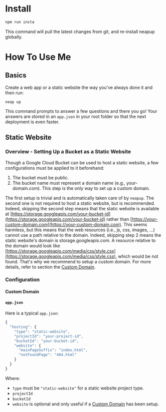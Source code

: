 # Install

```js
npm run insta
```

This command will pull the latest changes from git, and re-install neapup globally. 

# How To Use Me
## Basics

Create a web app or a static website the way you've always done it and then run:

```
neap up
```

This command prompts to answer a few questions and there you go! Your answers are stored in an `app.json` in your root folder so that the next deployment is even faster. 

## Static Website
### Overview - Setting Up a Bucket as a Static Website

Though a Google Cloud Bucket can be used to host a static website, a few configurations must be applied to it beforehand:

1. The bucket must be public.
2. The bucket name must represent a domain name (e.g., your-domain.com). This step is the only way to set up a custom domain.

The first setup is trivial and is automatically taken care of by `neapup`. The second one is not required to host a static website, but is recommended. Indeed, skipping the second step means that the static website is available at [https://storage.googleapis.com/your-bucket-id](https://storage.googleapis.com/your-bucket-id) rather than [https://your-custom-domain.com](https://your-custom-domain.com). This seems harmless, but this means that the web resources (i.e., js, css, images, ...) cannot use a path relative to the domain. Indeed, skipping step 2 means the static website's domain is storage.googleapis.com. A resource relative to the domain would look like [https://storage.googleapis.com/media/css/style.css](https://storage.googleapis.com/media/css/style.css), which would be not found. That's why we recommend to setup a custom domain. For more details, refer to section the [Custom Domain](#custom-domain). 

### Configuration
#### Custom Domain



#### `app.json`

Here is a typical `app.json`:

```js
{
  "hosting": {
    "type": "static-website",
    "projectId": "your-project-id",
    "bucketId": "your-bucket-id",
    "website": {
      "mainPageSuffix": "index.html",
      "notFoundPage": "404.html"
    }
  }
}
```

Where:
* `type` must be `"static-website"` for a static website project type.
* `projectId` 
* `bucketId` 
* `website` is optional and only useful if a [Custom Domain](#custom-domain) has been setup. 

